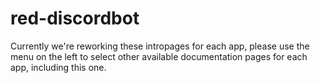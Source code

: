 # red-discordbot

Currently we're reworking these intropages for each app, please use the menu on the left to select other available documentation pages for each app, including this one.
